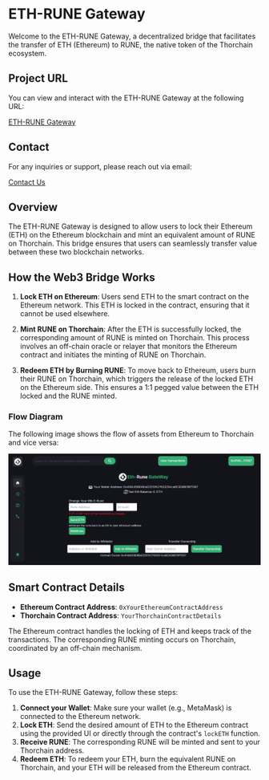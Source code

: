 # ETH-RUNE Gateway

Welcome to the ETH-RUNE Gateway, a decentralized bridge that facilitates the transfer of ETH (Ethereum) to RUNE, the native token of the Thorchain ecosystem.

## Project URL

You can view and interact with the ETH-RUNE Gateway at the following URL:

[ETH-RUNE Gateway](https://ethereumbridge.vercel.app/)

## Contact

For any inquiries or support, please reach out via email:

[Contact Us](mailto:joblawal33@gmail.com)

## Overview

The ETH-RUNE Gateway is designed to allow users to lock their Ethereum (ETH) on the Ethereum blockchain and mint an equivalent amount of RUNE on Thorchain. This bridge ensures that users can seamlessly transfer value between these two blockchain networks.

## How the Web3 Bridge Works

1. **Lock ETH on Ethereum**: Users send ETH to the smart contract on the Ethereum network. This ETH is locked in the contract, ensuring that it cannot be used elsewhere.

2. **Mint RUNE on Thorchain**: After the ETH is successfully locked, the corresponding amount of RUNE is minted on Thorchain. This process involves an off-chain oracle or relayer that monitors the Ethereum contract and initiates the minting of RUNE on Thorchain.

3. **Redeem ETH by Burning RUNE**: To move back to Ethereum, users burn their RUNE on Thorchain, which triggers the release of the locked ETH on the Ethereum side. This ensures a 1:1 pegged value between the ETH locked and the RUNE minted.

### Flow Diagram

The following image shows the flow of assets from Ethereum to Thorchain and vice versa:

![ETH to RUNE Flow](/assets/bridge2.png)

## Smart Contract Details

- **Ethereum Contract Address**: `0xYourEthereumContractAddress`
- **Thorchain Contract Address**: `YourThorchainContractDetails`

The Ethereum contract handles the locking of ETH and keeps track of the transactions. The corresponding RUNE minting occurs on Thorchain, coordinated by an off-chain mechanism.

## Usage

To use the ETH-RUNE Gateway, follow these steps:

1. **Connect your Wallet**: Make sure your wallet (e.g., MetaMask) is connected to the Ethereum network.
2. **Lock ETH**: Send the desired amount of ETH to the Ethereum contract using the provided UI or directly through the contract's `lockETH` function.
3. **Receive RUNE**: The corresponding RUNE will be minted and sent to your Thorchain address.
4. **Redeem ETH**: To redeem your ETH, burn the equivalent RUNE on Thorchain, and your ETH will be released from the Ethereum contract.
